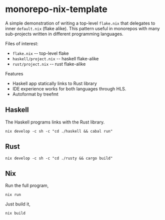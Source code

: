 # monorepo-nix-template

A simple demonstration of writing a top-level `flake.nix` that delegates to inner `default.nix` (flake alike). This pattern useful in monorepos with many sub-projects written in different programming languages.


Files of interest:

- `flake.nix` -- top-level flake
- `haskell/project.nix` -- haskell flake-alike
- `rust/project.nix` -- rust flake-alike

Features

- Haskell app statically links to Rust library
- IDE experience works for both languages through HLS.
- Autoformat by treefmt

## Haskell

The Haskell programs links with the Rust library.

```
nix develop -c sh -c "cd ./haskell && cabal run"
```

## Rust

```
nix develop -c sh -c "cd ./rusty && cargo build"
```

## Nix

Run the full program,

```
nix run
```

Just build it,

```
nix build
```